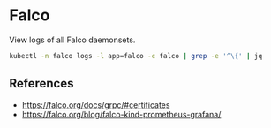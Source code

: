 # Falco

View logs of all Falco daemonsets.

```bash
kubectl -n falco logs -l app=falco -c falco | grep -e '^\{' | jq
```

## References

* <https://falco.org/docs/grpc/#certificates>
* <https://falco.org/blog/falco-kind-prometheus-grafana/>